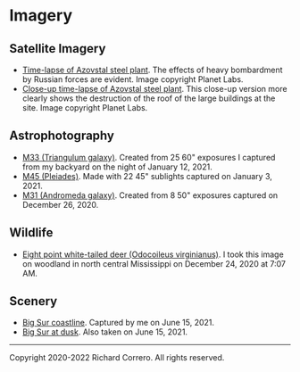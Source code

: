 # Imagery

## Satellite Imagery
- [Time-lapse of Azovstal steel plant](azovstal.mp4). The effects of heavy bombardment by Russian forces are evident. Image copyright Planet Labs.
- [Close-up time-lapse of Azovstal steel plant](close-up-azovstal.mp4). This close-up version more clearly shows the destruction of the roof of the large buildings at the site. Image copyright Planet Labs.

## Astrophotography
- [M33 (Triangulum galaxy)](2021_1_12_m33_02_processed.png). Created from 25 60" exposures I captured from my backyard on the night of January 12, 2021.
- [M45 (Pleiades)](2021_1_4_m45_01_processed.png). Made with 22 45" sublights captured on January 3, 2021. 
- [M31 (Andromeda galaxy)](2020_12_26_stack_2_enchanced_2_rotated.png). Created from 8 50" exposures captured on December 26, 2020.

## Wildlife
- [Eight point white-tailed deer (Odocoileus virginianus)](DSC_0889.JPG). I took this image on woodland in north central Mississippi on December 24, 2020 at 7:07 AM.

## Scenery
- [Big Sur coastline](big_sur_dsc3161.png). Captured by me on June 15, 2021.
- [Big Sur at dusk](big_sur_dsc3235.png). Also taken on June 15, 2021.

---

Copyright 2020-2022 Richard Correro. All rights reserved.